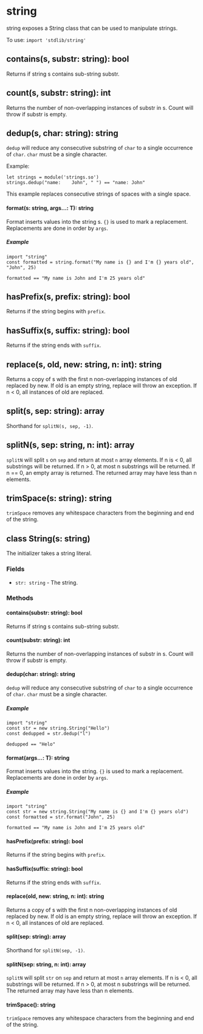# string

string exposes a String class that can be used to manipulate strings.

To use: `import 'stdlib/string'`

## contains(s, substr: string): bool

Returns if string s contains sub-string substr.

## count(s, substr: string): int

Returns the number of non-overlapping instances of substr in s. Count will throw
if substr is empty.

## dedup(s, char: string): string

`dedup` will reduce any consecutive substring of `char` to a single occurrence of `char`. `char` must be a single character.

Example:

```
let strings = module('strings.so')
strings.dedup("name:    John", " ") == "name: John"
```

This example replaces consecutive strings of spaces with a single space.

#### format(s: string, args...: T): string

Format inserts values into the string s. `{}` is used to mark a replacement. Replacements are done
in order by `args`.

##### Example

```
import "string"
const formatted = string.format("My name is {} and I'm {} years old", "John", 25)

formatted == "My name is John and I'm 25 years old"
```

## hasPrefix(s, prefix: string): bool

Returns if the string begins with `prefix`.

## hasSuffix(s, suffix: string): bool

Returns if the string ends with `suffix`.

## replace(s, old, new: string, n: int): string

Returns a copy of s with the first n non-overlapping instances of old replaced
by new. If old is an empty string, replace will throw an exception. If n < 0,
all instances of old are replaced.

## split(s, sep: string): array

Shorthand for `splitN(s, sep, -1)`.

## splitN(s, sep: string, n: int): array

`splitN` will split `s` on `sep` and return at most `n` array elements. If n is < 0, all substrings will be returned.
If n > 0, at most n substrings will be returned. If n == 0, an empty array is returned.
The returned array may have less than n elements.

## trimSpace(s: string): string

`trimSpace` removes any whitespace characters from the beginning and end of the string.

## class String(s: string)

The initializer takes a string literal.

### Fields

- `str: string` - The string.

### Methods

#### contains(substr: string): bool

Returns if string s contains sub-string substr.

#### count(substr: string): int

Returns the number of non-overlapping instances of substr in s. Count will throw
if substr is empty.

#### dedup(char: string): string

`dedup` will reduce any consecutive substring of `char` to a single occurrence of `char`. `char` must be a single character.

##### Example

```
import "string"
const str = new string.String("Hello")
const dedupped = str.dedup("l")

dedupped == "Helo"
```

#### format(args...: T): string

Format inserts values into the string. `{}` is used to mark a replacement. Replacements are done
in order by `args`.

##### Example

```
import "string"
const str = new string.String("My name is {} and I'm {} years old")
const formatted = str.format("John", 25)

formatted == "My name is John and I'm 25 years old"
```

#### hasPrefix(prefix: string): bool

Returns if the string begins with `prefix`.

#### hasSuffix(suffix: string): bool

Returns if the string ends with `suffix`.

#### replace(old, new: string, n: int): string

Returns a copy of s with the first n non-overlapping instances of old replaced
by new. If old is an empty string, replace will throw an exception. If n < 0,
all instances of old are replaced.

#### split(sep: string): array

Shorthand for `splitN(sep, -1)`.

#### splitN(sep: string, n: int): array

`splitN` will split `str` on `sep` and return at most `n` array elements. If n is < 0, all substrings will be returned.
If n > 0, at most n substrings will be returned. The returned array may have less than n elements.

#### trimSpace(): string

`trimSpace` removes any whitespace characters from the beginning and end of the string.

